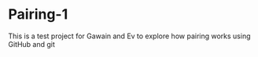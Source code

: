 # Pairing-1

This is a test project for Gawain and Ev to explore how pairing works using GitHub and git
